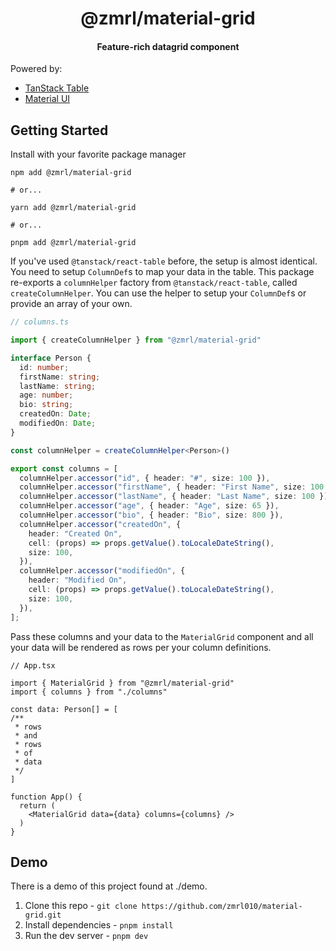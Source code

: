 <h1 align="center">
  @zmrl/material-grid
</h1>
<h4 align="center">
  Feature-rich datagrid component
</h4>

Powered by:

- [TanStack Table](https://tanstack.com/table/v8)
- [Material UI](https://mui.com/material-ui/getting-started/overview/)

## Getting Started

Install with your favorite package manager

```shell
npm add @zmrl/material-grid

# or...

yarn add @zmrl/material-grid

# or...

pnpm add @zmrl/material-grid
```

If you've used `@tanstack/react-table` before, the setup is almost identical.
You need to setup `ColumnDef`s to map your data in the table. This package
re-exports a `columnHelper` factory from `@tanstack/react-table`, called
`createColumnHelper`. You can use the helper to setup your `ColumnDef`s or
provide an array of your own.

```ts
// columns.ts

import { createColumnHelper } from "@zmrl/material-grid"

interface Person {
  id: number;
  firstName: string;
  lastName: string;
  age: number;
  bio: string;
  createdOn: Date; 
  modifiedOn: Date;
}

const columnHelper = createColumnHelper<Person>()

export const columns = [
  columnHelper.accessor("id", { header: "#", size: 100 }),
  columnHelper.accessor("firstName", { header: "First Name", size: 100 }),
  columnHelper.accessor("lastName", { header: "Last Name", size: 100 }),
  columnHelper.accessor("age", { header: "Age", size: 65 }),
  columnHelper.accessor("bio", { header: "Bio", size: 800 }),
  columnHelper.accessor("createdOn", {
    header: "Created On",
    cell: (props) => props.getValue().toLocaleDateString(),
    size: 100,
  }),
  columnHelper.accessor("modifiedOn", {
    header: "Modified On",
    cell: (props) => props.getValue().toLocaleDateString(),
    size: 100,
  }),
];
```

Pass these columns and your data to the `MaterialGrid` component
and all your data will be rendered as rows per your column definitions.

```tsx
// App.tsx

import { MaterialGrid } from "@zmrl/material-grid"
import { columns } from "./columns"

const data: Person[] = [ 
/** 
 * rows 
 * and 
 * rows
 * of 
 * data 
 */
]

function App() {
  return (
    <MaterialGrid data={data} columns={columns} />
  )
}
```

## Demo

There is a demo of this project found at ./demo.

1. Clone this repo - `git clone https://github.com/zmrl010/material-grid.git`
2. Install dependencies - `pnpm install`
3. Run the dev server - `pnpm dev`
